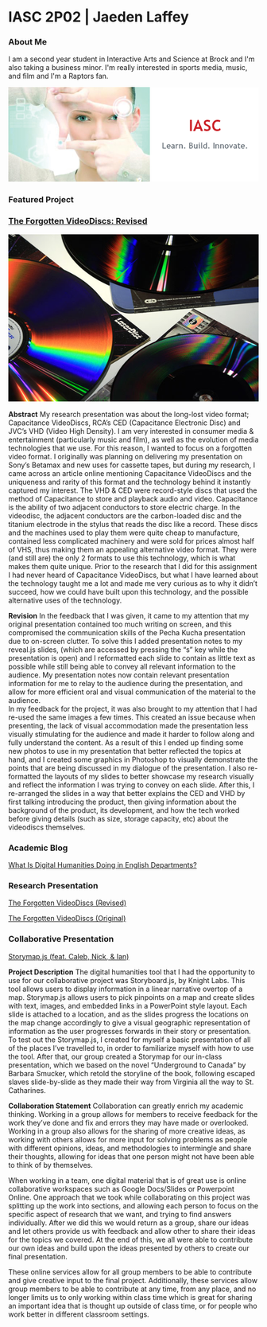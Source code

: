 # IASC 2P02 | Jaeden Laffey

### About Me

I am a second year student in Interactive Arts and Science at Brock and I'm also taking a business minor.   I'm really interested in sports media, music, and film and I'm a Raptors fan.  

![](images/IASC.png)

### Featured Project

### [The Forgotten VideoDiscs: Revised](reveal_final_revised_jaeden/index.html)

![](images/VideoDisc_Header.jpg)

**Abstract**
My research presentation was about the long-lost video format; Capacitance VideoDiscs, RCA’s CED (Capacitance Electronic Disc) and JVC’s VHD (Video High Density).  I am very interested in consumer media & entertainment (particularly music and film), as well as the evolution of media technologies that we use.  For this reason, I wanted to focus on a forgotten video format. I originally was planning on delivering my presentation on Sony’s Betamax and new uses for cassette tapes, but during my research, I came across an article online mentioning Capacitance VideoDiscs and the uniqueness and rarity of this format and the technology behind it instantly captured my interest. The VHD & CED were record-style discs that used the method of Capacitance to store and playback audio and video.  Capacitance is the ability of two adjacent conductors to store electric charge.  In the videodisc, the adjacent conductors are the carbon-loaded disc and the titanium electrode in the stylus that reads the disc like a record.  These discs and the machines used to play them were quite cheap to manufacture, contained less complicated machinery and were sold for prices almost half of VHS, thus making them an appealing alternative video format.  They were (and still are) the only 2 formats to use this technology, which is what makes them quite unique.  Prior to the research that I did for this assignment I had never heard of Capacitance VideoDiscs, but what I have learned about the technology taught me a lot and made me very curious as to why it didn’t succeed, how we could have built upon this technology, and the possible alternative uses of the technology.  


**Revision**
In the feedback that I was given, it came to my attention that my original presentation contained too much writing on screen, and this compromised the communication skills of the Pecha Kucha presentation due to on-screen clutter.  To solve this I added presentation notes to my reveal.js slides, (which are accessed by pressing the “s” key while the presentation is open) and I reformatted each slide to contain as little text as possible while still being able to convey all relevant information to the audience.  My presentation notes now contain relevant presentation information for me to relay to the audience during the presentation, and allow for more efficient oral and visual communication of the material to the audience.  
In my feedback for the project, it was also brought to my attention that I had re-used the same images a few times. This created an issue because when presenting, the lack of visual accommodation made the presentation less visually stimulating for the audience and made it harder to follow along and fully understand the content. As a result of this I ended up finding some new photos to use in my presentation that better reflected the topics at hand, and I created some graphics in Photoshop to visually demonstrate the points that are being discussed in my dialogue of the presentation. I also re-formatted the layouts of my slides to better showcase my research visually and reflect the information I was trying to convey on each slide. After this, I re-arranged the slides in a way that better explains the CED and VHD by first talking introducing the product, then giving information about the background of the product, its development, and how the tech worked before giving details (such as size, storage capacity, etc) about the videodiscs themselves.  


### Academic Blog
[What Is Digital Humanities Doing in English Departments?](blog)

### Research Presentation
[The Forgotten VideoDiscs (Revised)](reveal_final_revised_jaeden/index.html)

[The Forgotten VideoDiscs (Original)](reveal_final_jaeden/index.html)

### Collaborative Presentation
[Storymap.js (feat. Caleb, Nick, & Ian)](IASC2P02_GroupPresentation.pdf)

**Project Description** 
The digital humanities tool that I had the opportunity to use for our collaborative project was Storyboard.js, by Knight Labs.  This tool allows users to display information in a linear narrative overtop of a map.  Storymap.js allows users to pick pinpoints on a map and create slides with text, images, and embedded links in a PowerPoint style layout.  Each slide is attached to a location, and as the slides progress the locations on the map change accordingly to give a visual geographic representation of information as the user progresses forwards in their story or presentation.  To test out the Storymap.js, I created for myself a basic presentation of all of the places I’ve travelled to, in order to familiarize myself with how to use the tool.  After that, our group created a Storymap for our in-class presentation, which we based on the novel “Underground to Canada” by Barbara Smucker, which retold the storyline of the book, following escaped slaves slide-by-slide as they made their way from Virginia all the way to St. Catharines.  

**Collaboration Statement**
Collaboration can greatly enrich my academic thinking.  Working in a group allows for members to receive feedback for the work they’ve done and fix and errors they may have made or overlooked.  Working in a group also allows for the sharing of more creative ideas, as working with others allows for more input for solving problems as people with different opinions, ideas, and methodologies to intermingle and share their thoughts, allowing for ideas that one person might not have been able to think of by themselves.   

When working in a team, one digital material that is of great use is online collaborative workspaces such as Google Docs/Slides or Powerpoint Online.  One approach that we took while collaborating on this project was splitting up the work into sections, and allowing each person to focus on the specific aspect of research that we want, and trying to find answers individually.  After we did this we would return as a group, share our ideas and let others provide us with feedback and allow other to share their ideas for the topics we covered.  At the end of this, we all were able to contribute our own ideas and build upon the ideas presented by others to create our final presentation.   

These online services allow for all group members to be able to contribute and give creative input to the final project.  Additionally, these services allow group members to be able to contribute at any time, from any place, and no longer limits us to only working within class time which is great for sharing an important idea that is thought up outside of class time, or for people who work better in different classroom settings.  

